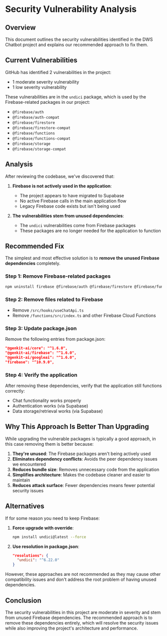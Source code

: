 # Security Vulnerability Analysis

## Overview

This document outlines the security vulnerabilities identified in the DWS Chatbot project and explains our recommended approach to fix them.

## Current Vulnerabilities

GitHub has identified 2 vulnerabilities in the project:
- 1 moderate severity vulnerability
- 1 low severity vulnerability

These vulnerabilities are in the `undici` package, which is used by the Firebase-related packages in our project:
- `@firebase/auth`
- `@firebase/auth-compat`
- `@firebase/firestore`
- `@firebase/firestore-compat`
- `@firebase/functions`
- `@firebase/functions-compat`
- `@firebase/storage`
- `@firebase/storage-compat`

## Analysis

After reviewing the codebase, we've discovered that:

1. **Firebase is not actively used in the application**:
   - The project appears to have migrated to Supabase
   - No active Firebase calls in the main application flow
   - Legacy Firebase code exists but isn't being used

2. **The vulnerabilities stem from unused dependencies**:
   - The `undici` vulnerabilities come from Firebase packages 
   - These packages are no longer needed for the application to function

## Recommended Fix

The simplest and most effective solution is to **remove the unused Firebase dependencies** completely.

### Step 1: Remove Firebase-related packages

```bash
npm uninstall firebase @firebase/auth @firebase/firestore @firebase/functions @firebase/storage @genkit-ai/firebase
```

### Step 2: Remove files related to Firebase

- Remove `/src/hooks/useChatApi.ts` 
- Remove `/functions/src/index.ts` and other Firebase Cloud Functions

### Step 3: Update package.json

Remove the following entries from package.json:
```json
"@genkit-ai/core": "^1.6.0",
"@genkit-ai/firebase": "^1.6.0",
"@genkit-ai/googleai": "^1.6.0",
"firebase": "^10.9.0",
```

### Step 4: Verify the application

After removing these dependencies, verify that the application still functions correctly:
- Chat functionality works properly
- Authentication works (via Supabase)
- Data storage/retrieval works (via Supabase)

## Why This Approach Is Better Than Upgrading

While upgrading the vulnerable packages is typically a good approach, in this case removing them is better because:

1. **They're unused**: The Firebase packages aren't being actively used
2. **Eliminates dependency conflicts**: Avoids the peer dependency issues we encountered
3. **Reduces bundle size**: Removes unnecessary code from the application
4. **Simplifies architecture**: Makes the codebase cleaner and easier to maintain
5. **Reduces attack surface**: Fewer dependencies means fewer potential security issues

## Alternatives

If for some reason you need to keep Firebase:

1. **Force upgrade with override**: 
   ```bash
   npm install undici@latest --force
   ```

2. **Use resolution in package.json**:
   ```json
   "resolutions": {
     "undici": "^6.22.0"
   }
   ```

However, these approaches are not recommended as they may cause other compatibility issues and don't address the root problem of having unused dependencies.

## Conclusion

The security vulnerabilities in this project are moderate in severity and stem from unused Firebase dependencies. The recommended approach is to remove these dependencies entirely, which will resolve the security issues while also improving the project's architecture and performance.